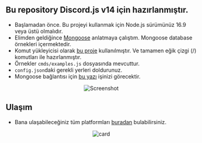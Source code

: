 ## Bu repository Discord.js v14 için hazırlanmıştır.
- Başlamadan önce. Bu projeyi kullanmak için Node.js sürümünüz 16.9 veya üstü olmalıdır.
- Elimden geldiğince [Mongoose](https://www.npmjs.com/package/mongoose) anlatmaya çalıştım. Mongoose database örnekleri içermektedir.
- Komut yükleyicisi olarak [bu proje](https://github.com/Vu4ll/slash-handler/) kullanılmıştır. Ve tamamen eğik çizgi (/) komutları ile hazırlanmıştır.
- Örnekler `cmds/examples.js` dosyasında mevcuttur.
- `config.json`daki gerekli yerleri doldurunuz.
- Mongoose bağlantısı için [bu yazı](https://medium.com/@thearkxd/node-js-projeleri-i%C3%A7in-mongodb-atlas-connection-linki-alma-5d955bbe5ae6) işinizi görecektir.

<div align="center">
  
  ![Screenshot](https://cdn.discordapp.com/attachments/754389062856474685/1320507073766887485/Screenshot_20220723-221410_Discord.png?ex=6769d98c&is=6768880c&hm=f29d68dce546e495ca31d6f334563771fb7eebf8dd2fde4a8ca4c505664c2d88&)

</div>

## Ulaşım
- Bana ulaşabileceğiniz tüm platformları [buradan](https://vu4ll.xyz/) bulabilirsiniz.

<div align="center">
  
  ![card](https://discord.c99.nl/widget/theme-3/269480080823025664.png)

</div>
